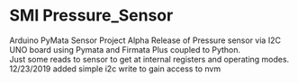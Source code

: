 # SMI Pressure_Sensor
Arduino PyMata Sensor Project 
Alpha Release of Pressure sensor via I2C UNO board using Pymata and Firmata Plus coupled to Python.  
Just some reads to sensor to get at internal registers and operating modes. 
12/23/2019 added simple i2c write to gain access to nvm
